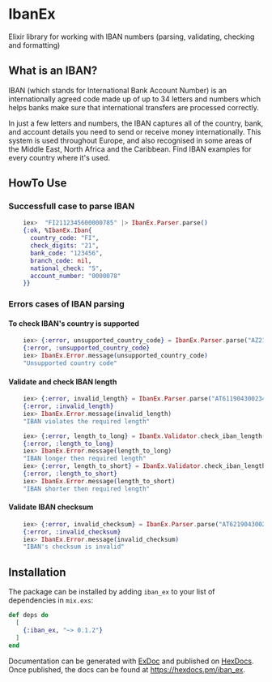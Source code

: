 # IbanEx

Elixir library for working with IBAN numbers (parsing, validating, checking and formatting)

## What is an IBAN?

IBAN (which stands for International Bank Account Number) is an internationally agreed code made up of up to 34 letters and numbers which helps banks make sure that international transfers are processed correctly.

In just a few letters and numbers, the IBAN captures all of the country, bank, and account details you need to send or receive money internationally. This system is used throughout Europe, and also recognised in some areas of the Middle East, North Africa and the Caribbean. Find IBAN examples for every country where it's used.

## HowTo Use

### Successfull case to parse IBAN

  ```elixir
      iex>  "FI2112345600000785" |> IbanEx.Parser.parse()
      {:ok, %IbanEx.Iban{
        country_code: "FI",
        check_digits: "21",
        bank_code: "123456",
        branch_code: nil,
        national_check: "5",
        account_number: "0000078"
      }}
  ```

### Errors cases of IBAN parsing

#### To check IBAN's country is supported

  ```elixir
      iex> {:error, unsupported_country_code} = IbanEx.Parser.parse("AZ21NABZ00000000137010001944")
      {:error, :unsupported_country_code}
      iex> IbanEx.Error.message(unsupported_country_code)
      "Unsupported country code"
  ```

#### Validate and check IBAN length

  ```elixir
      iex> {:error, invalid_length} = IbanEx.Parser.parse("AT6119043002345732012")
      {:error, :invalid_length}
      iex> IbanEx.Error.message(invalid_length)
      "IBAN violates the required length"
  ```

  ```elixir
      iex> {:error, length_to_long} = IbanEx.Validator.check_iban_length("AT6119043002345732012")
      {:error, :length_to_long}
      iex> IbanEx.Error.message(length_to_long)
      "IBAN longer then required length"
      iex> {:error, length_to_short} = IbanEx.Validator.check_iban_length("AT61190430023457320")
      {:error, :length_to_short}
      iex> IbanEx.Error.message(length_to_short)
      "IBAN shorter then required length"
  ```

#### Validate IBAN checksum

  ```elixir
      iex> {:error, invalid_checksum} = IbanEx.Parser.parse("AT621904300234573201")
      {:error, :invalid_checksum}
      iex> IbanEx.Error.message(invalid_checksum)
      "IBAN's checksum is invalid"
  ```

## Installation

The package can be installed by adding `iban_ex` to your list of dependencies in `mix.exs`:

```elixir
def deps do
  [
    {:iban_ex, "~> 0.1.2"}
  ]
end
```

Documentation can be generated with [ExDoc](https://github.com/elixir-lang/ex_doc)
and published on [HexDocs](https://hexdocs.pm). Once published, the docs can
be found at <https://hexdocs.pm/iban_ex>.

